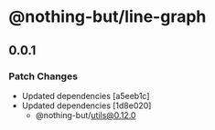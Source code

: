 # @nothing-but/line-graph

## 0.0.1

### Patch Changes

-   Updated dependencies [a5eeb1c]
-   Updated dependencies [1d8e020]
    -   @nothing-but/utils@0.12.0
